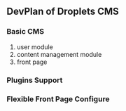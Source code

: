 ## DevPlan of Droplets CMS

### Basic CMS
1. user module
2. content management module
3. front page


### Plugins Support

### Flexible Front Page Configure